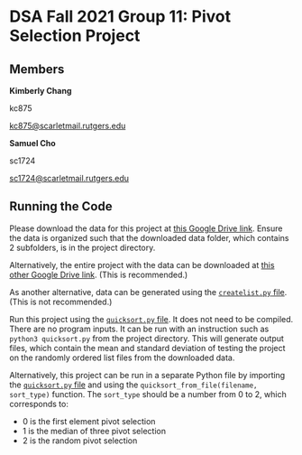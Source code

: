 # DSA Fall 2021 Group 11: Pivot Selection Project

## Members

**Kimberly Chang**

kc875

kc875@scarletmail.rutgers.edu

**Samuel Cho**

sc1724

sc1724@scarletmail.rutgers.edu

## Running the Code

Please download the data for this project at [this Google Drive link](https://drive.google.com/file/d/1J7ortUAc5YMFgLPUfwafLwIinJbW569-/view?usp=sharing).
Ensure the data is organized such that the downloaded data folder, which contains 2 subfolders, is in the project directory.

Alternatively, the entire project with the data can be downloaded at [this other Google Drive link](https://drive.google.com/file/d/1c34VQyzTp3SB_BkwbHz_1tbkRuB5BH4N/view?usp=sharing).
(This is recommended.)

As another alternative, data can be generated using the [`createlist.py` file](createlist.py). 
(This is not recommended.)


Run this project using the [`quicksort.py` file](quicksort.py). 
It does not need to be compiled. 
There are no program inputs.
It can be run with an instruction such as `python3 quicksort.py` from the project directory. 
This will generate output files, which contain the mean and standard deviation of testing the project on the randomly ordered list files from the downloaded data.

Alternatively, this project can be run in a separate Python file by importing the [`quicksort.py` file](quicksort.py) and using the `quicksort_from_file(filename, sort_type)` function.
The `sort_type` should be a number from 0 to 2, which corresponds to:
* 0 is the first element pivot selection
* 1 is the median of three pivot selection
* 2 is the random pivot selection